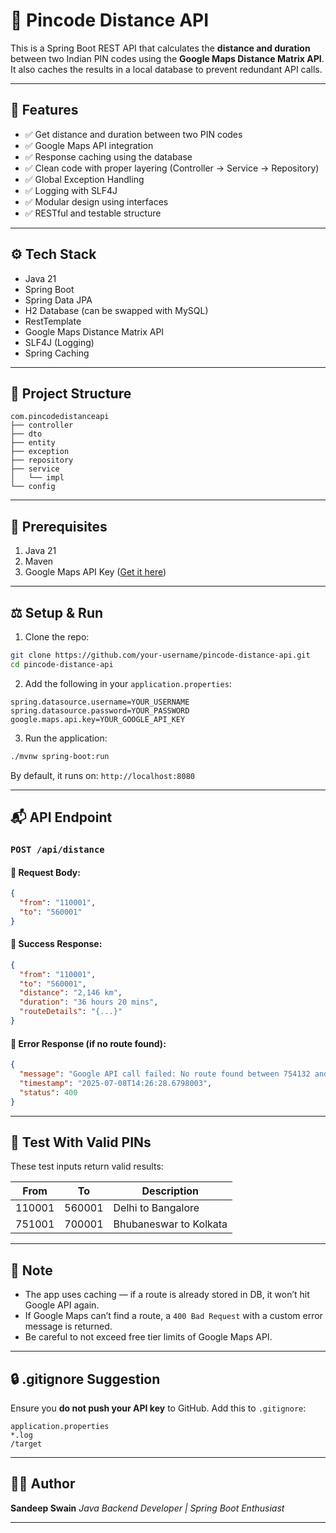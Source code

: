 # 📍 Pincode Distance API

This is a Spring Boot REST API that calculates the **distance and duration** between two Indian PIN codes using the **Google Maps Distance Matrix API**.
It also caches the results in a local database to prevent redundant API calls.

---

## 🚀 Features

* ✅ Get distance and duration between two PIN codes
* ✅ Google Maps API integration
* ✅ Response caching using the database
* ✅ Clean code with proper layering (Controller → Service → Repository)
* ✅ Global Exception Handling
* ✅ Logging with SLF4J
* ✅ Modular design using interfaces
* ✅ RESTful and testable structure

---

## ⚙️ Tech Stack

* Java 21
* Spring Boot
* Spring Data JPA
* H2 Database (can be swapped with MySQL)
* RestTemplate
* Google Maps Distance Matrix API
* SLF4J (Logging)
* Spring Caching

---

## 📂 Project Structure

```
com.pincodedistanceapi
├── controller
├── dto
├── entity
├── exception
├── repository
├── service
│   └── impl
└── config
```

---

## 🔐 Prerequisites

1. Java 21
2. Maven
3. Google Maps API Key ([Get it here](https://console.cloud.google.com/google/maps-apis))

---

## ⚖️ Setup & Run

1. Clone the repo:

```bash
git clone https://github.com/your-username/pincode-distance-api.git
cd pincode-distance-api
```

2. Add the following in your `application.properties`:

```properties
spring.datasource.username=YOUR_USERNAME
spring.datasource.password=YOUR_PASSWORD
google.maps.api.key=YOUR_GOOGLE_API_KEY
```

3. Run the application:

```bash
./mvnw spring-boot:run
```

By default, it runs on: `http://localhost:8080`

---

## 📬 API Endpoint

### `POST /api/distance`

#### 🔹 Request Body:

```json
{
  "from": "110001",
  "to": "560001"
}
```

#### 🔹 Success Response:

```json
{
  "from": "110001",
  "to": "560001",
  "distance": "2,146 km",
  "duration": "36 hours 20 mins",
  "routeDetails": "{...}"
}
```

#### 🔺 Error Response (if no route found):

```json
{
  "message": "Google API call failed: No route found between 754132 and 754323",
  "timestamp": "2025-07-08T14:26:28.6798003",
  "status": 400
}
```

---

## 🧪 Test With Valid PINs

These test inputs return valid results:

| From   | To     | Description            |
| ------ | ------ | ---------------------- |
| 110001 | 560001 | Delhi to Bangalore     |
| 751001 | 700001 | Bhubaneswar to Kolkata |

---

## 📝 Note

* The app uses caching — if a route is already stored in DB, it won’t hit Google API again.
* If Google Maps can’t find a route, a `400 Bad Request` with a custom error message is returned.
* Be careful to not exceed free tier limits of Google Maps API.

---

## 🔒 .gitignore Suggestion

Ensure you **do not push your API key** to GitHub. Add this to `.gitignore`:

```
application.properties
*.log
/target
```

---

## 👨‍💼 Author

**Sandeep Swain**
*Java Backend Developer | Spring Boot Enthusiast*

---

